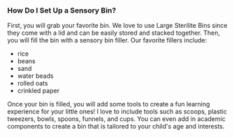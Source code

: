 

### How Do I Set Up a Sensory Bin?

First, you will grab your favorite bin. We love to use Large Sterilite Bins since they come with a lid and can be easily stored and stacked together. Then, you will fill the bin with a sensory bin filler. Our favorite fillers include:
- rice
- beans
- sand
- water beads
- rolled oats
- crinkled paper

Once your bin is filled, you will add some tools to create a fun learning experience for your little ones! I love to include tools such as scoops, plastic tweezers, bowls, spoons, funnels, and cups. You can even add in academic components to create a bin that is tailored to your child's age and interests.
